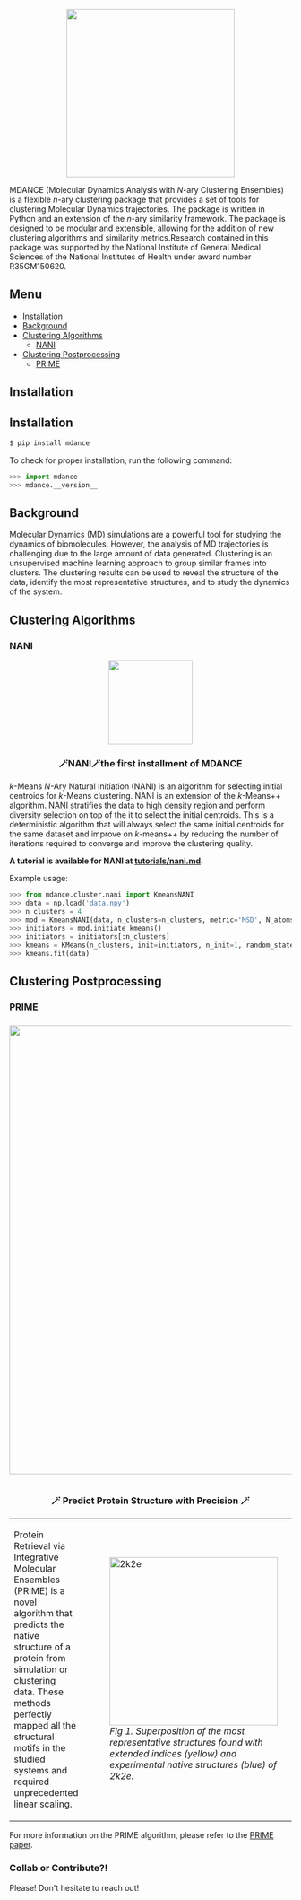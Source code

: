 <p align="center">
<img src="https://raw.githubusercontent.com/mqcomplab/MDANCE/main/docs/_static/mdance.png" width="300" height=auto align="center"></a></p>

MDANCE (Molecular Dynamics Analysis with *N*-ary Clustering Ensembles) is a flexible *n*-ary clustering package that provides a set of tools for clustering Molecular Dynamics trajectories. The package is written in Python and an extension of the *n*-ary similarity framework. The package is designed to be modular and extensible, allowing for the addition of new clustering algorithms and similarity metrics.Research contained in this package was supported by the National Institute of General Medical Sciences of the National Institutes of Health under award number R35GM150620.

## Menu
- [Installation](#installation)
- [Background](#background)
- [Clustering Algorithms](#clustering-algorithms)
  - [NANI](#nani)
- [Clustering Postprocessing](#clustering-postprocessing)
  - [PRIME](#prime)

## Installation
## Installation
```bash
$ pip install mdance
```
To check for proper installation, run the following command:
```python
>>> import mdance
>>> mdance.__version__
```

## Background
Molecular Dynamics (MD) simulations are a powerful tool for studying the dynamics of biomolecules. However, the analysis of MD trajectories is challenging due to the large amount of data generated. Clustering is an unsupervised machine learning approach to group similar frames into clusters. The clustering results can be used to reveal the structure of the data, identify the most representative structures, and to study the dynamics of the system.

## Clustering Algorithms
### NANI
<p align="center">
<img src="https://raw.githubusercontent.com/mqcomplab/MDANCE/main/docs/img/nani-logo.PNG" width="150" height=auto align="center"></a></p>

<h3 align="center">
    <p><b>🪄NANI🪄the first installment of MDANCE</b></p>
    </h3>

*k*-Means *N*-Ary Natural Initiation (NANI) is an algorithm for selecting initial centroids for *k*-Means clustering. NANI is an extension of the *k*-Means++ algorithm. NANI stratifies the data to high density region and perform diversity selection on top of the it to select the initial centroids. This is a deterministic algorithm that will always select the same initial centroids for the same dataset and improve on *k*-means++ by reducing the number of iterations required to converge and improve the clustering quality.

**A tutorial is available for NANI at [tutorials/nani.md](tutorials/nani.md).**

Example usage:

```python
>>> from mdance.cluster.nani import KmeansNANI
>>> data = np.load('data.npy')
>>> n_clusters = 4
>>> mod = KmeansNANI(data, n_clusters=n_clusters, metric='MSD', N_atoms=1, init_type='comp_sim', percentage=10)
>>> initiators = mod.initiate_kmeans()
>>> initiators = initiators[:n_clusters]
>>> kmeans = KMeans(n_clusters, init=initiators, n_init=1, random_state=None)
>>> kmeans.fit(data)
```

## Clustering Postprocessing
### PRIME
<h3 align="center"> 
    <img src="https://raw.githubusercontent.com/mqcomplab/MDANCE/main/docs/img/logo.png" width="800" height=auto align="center"></a>
    &nbsp
    <p><b>🪄 Predict Protein Structure with Precision 🪄</b></p>
    </h3>

<table>
  <tr>
    <td>
      <p>Protein Retrieval via Integrative Molecular Ensembles (PRIME)</b> is a novel algorithm that predicts the native structure of a protein from simulation or clustering data. These methods perfectly mapped all the structural motifs in the studied systems and required unprecedented linear scaling.</p>
    </td>
    <td>
      <figure>
        <img src="https://raw.githubusercontent.com/mqcomplab/MDANCE/main/docs/img/2k2e.png" alt="2k2e" width="300" height="auto">
        <figcaption><i>Fig 1. Superposition of the most representative structures found with extended indices (yellow) and experimental native structures (blue) of 2k2e.</i></figcaption>
      </figure>
    </td>
  </tr>
</table>

For more information on the PRIME algorithm, please refer to the [PRIME paper](https://pubs.acs.org/doi/10.1021/acs.jctc.4c00362). 

### Collab or Contribute?!
Please! Don't hesitate to reach out!